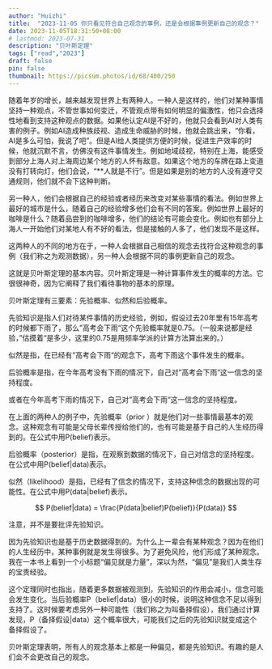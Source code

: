 ```yaml
---
author: "Huizhi"
title:  "2023-11-05 你只看见符合自己观念的事例，还是会根据事例更新自己的观念？" 
date: 2023-11-05T18:31:50+08:00 
# lastmod: 2023-07-31
description: "贝叶斯定理"
tags: ["read","2023"]
draft: false
pin: false
thumbnail: https://picsum.photos/id/68/400/250
---
```


随着年岁的增长，越来越发现世界上有两种人。一种人是这样的，他们对某种事情坚持一种观点，不管世事如何变迁，不管观点带有如何明显的偏激性，他只会选择性地看到支持这种观点的数据。如果他认定AI是不好的，他就只会看到AI对人类有害的例子。例如AI造成种族歧视、造成生命威胁的时候，他就会跳出来，“你看，AI是多么可怕，我说了吧”。但是AI给人类提供方便的时候，促进生产效率的时候，他就沉默不言，仿佛没有这件事情发生。例如地域歧视，特别在上海，能感受到部分上海人对上海周边某个地方的人怀有敌意。如果这个地方的车牌在路上变道没有打转向灯，他们会说，“**人就是不行”。但是如果是别的地方的人没有遵守交通规则，他们就不会下这种判断。

另一种人，他们会根据自己的经验或者经历来改变对某些事情的看法。例如世界上最好的城市是什么，随着自己的经验增多他们会有不同的答案。例如世界上最好的咖啡是什么？随着品尝到的咖啡增多，他们的结论有可能会变化。例如也有部分上海人一开始他们对某地人有不好的看法，但是接触的人多了，他们发现不是这样。

这两种人的不同的地方在于，一种人会根据自己相信的观念去找符合这种观念的事例（我们称之为观测数据），另一种人会根据不同的事例更新自己的观念。

这就是贝叶斯定理的基本内容。贝叶斯定理是一种计算事件发生的概率的方法。它很很神奇，因为它阐释了我们看待事物的基本的原理。

贝叶斯定理有三要素：先验概率、似然和后验概率。

先验知识是指人们对待某件事情的历史经验，例如，假设过去20年里有15年高考的时候都下雨了，那么”高考会下雨“这个先验概率就是0.75。（一般来说都是经验，”估摸着“是多少，这里的0.75是用频率学派的计算方法算出来的。）

似然是指，在已经有”高考会下雨“的观念下，高考下雨这个事件发生的概率。

后验概率是指，在今年高考没有下雨的情况下，自己对”高考会下雨“这一信念的坚持程度。

或者在今年高考下雨的情况下，自己对”高考会下雨“这一信念的坚持程度。

在上面的两种人的例子中，先验概率（prior ）就是他们对一些事情最基本的观念。这种观念有可能是父母长辈传授给他们的，也有可能是基于自己的人生经历得到的。在公式中用P(belief)表示。

后验概率（posterior）是指，在观察到数据的情况下，自己对信念的坚持程度。在公式中用P(belief|data)表示。

似然（likelihood）是指，已经有了信念的情况下，支持这种信念的数据出现的可能性。在公式中用P(data|belief)表示。

$$
P(belief|data) = \frac{P(data|belief)P(belief)}{P(data)}
$$

注意，并不是要批评先验知识。

因为先验知识也是基于历史数据得到的。为什么上一辈会有某种观念？因为在他们的人生经历中，某种事例就是发生得很多。为了避免风险，他们形成了某种观念。我在一本书上看到一个小标题“偏见就是力量”，深以为然，“偏见”是我们人类生存的宝贵经验。

这个定理同时也指出，随着更多数据被观测到，先验知识的作用会减小，信念可能会发生变化。当后验概率P（belief|data）很小的时候，说明这种信念不足以得到支持了。这时候要考虑另外一种可能性（我们称之为叫备择假设），我们通过计算发现，P（备择假设|data）这个概率很大，可能我们之后的先验知识就变成这个备择假设了。

贝叶斯定理表明，所有人的观念基本上都是一种偏见，都是先验知识。有趣的是人们会不会更改自己的观念。
